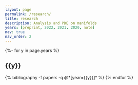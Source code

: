 ```yaml
---
layout: page
permalink: /research/
title: research
description: Analysis and PDE on manifolds
years: [preprint, 2022, 2021, 2020, note]
nav: true
nav_order: 2
---
```

<!-- _pages/publications.md -->
<div class="publications">

{%- for y in page.years %}
  <h2 class="year">{{y}}</h2>
  {% bibliography -f papers -q @*[year={{y}}]* %}
{% endfor %}

</div>
